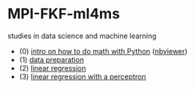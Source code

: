 # MPI-FKF-ml4ms
studies in data science and machine learning

* (0) [intro on how to do math with Python](https://github.com/ricogutzler/MPIFKF_studygroup/blob/master/0_math-in-pyhton.ipynb)
      ([nbviewer](https://nbviewer.jupyter.org/github/ricogutzler/MPI-FKF-ml4ms/blob/master/0_math-in-pyhton.ipynb))
* (1) [data preparation](https://github.com/ricogutzler/MPIFKF_studygroup/blob/master/1_data_handling.ipynb)
* (2) [linear regression](https://github.com/ricogutzler/MPIFKF_studygroup/blob/master/2_regression.ipynb)
* (3) [linear regression with a perceptron](https://github.com/ricogutzler/MPI-FKF-ml4ms/blob/master/3_perceptron_regressor.ipynb)
